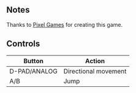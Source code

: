 ## Notes

Thanks to [Pixel Games](https://zapposh.itch.io/donut-dodo-retropie-edition) for creating this game.


## Controls

| Button       | Action               |
| -------------| -------------------- |
| D-PAD/ANALOG | Directional movement |
| A/B          | Jump                 |

